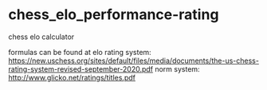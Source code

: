 # chess_elo_performance-rating
chess elo calculator

formulas can be found at
elo rating system:
https://new.uschess.org/sites/default/files/media/documents/the-us-chess-rating-system-revised-september-2020.pdf
norm system:
http://www.glicko.net/ratings/titles.pdf
